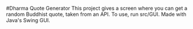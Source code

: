 #Dharma Quote Generator
This project gives a screen where you can get a random Buddhist quote,
taken from an API. To use, run src/GUI. Made with Java's Swing GUI.